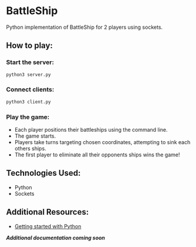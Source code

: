# BattleShip
Python implementation of BattleShip for 2 players using sockets.

## How to play:

### Start the server:
```bash
python3 server.py
```

### Connect clients:
```bash
python3 client.py
```

### Play the game:
* Each player positions their battleships using the command line.
* The game starts.
* Players take turns targeting chosen coordinates, attempting to sink each others ships.
* The first player to eliminate all their opponents ships wins the game!

## Technologies Used:
* Python
* Sockets

## Additional Resources:
* [Getting started with Python](https://www.python.org/about/gettingstarted/)

***Additional documentation coming soon***
